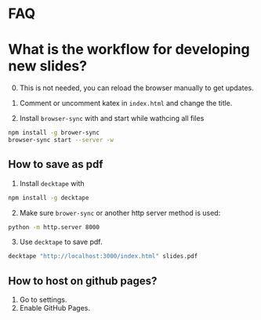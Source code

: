 # FAQ

# What is the workflow for developing new slides?

0. This is not needed, you can reload the browser manually to get updates.

1. Comment or uncomment katex in `index.html` and change the title.

2. Install `browser-sync` with and start while wathcing all files

```bash
npm install -g brower-sync
browser-sync start --server -w
```

## How to save as pdf

1. Install `decktape` with

```bash
npm install -g decktape
```

2. Make sure `brower-sync` or another http server method is used:

```bash
python -m http.server 8000
```

3. Use `decktape` to save pdf.

```bash
decktape "http://localhost:3000/index.html" slides.pdf
```

## How to host on github pages?

1. Go to settings.
2. Enable GitHub Pages.

